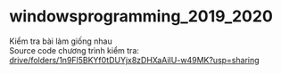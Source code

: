 # windowsprogramming_2019_2020
Kiểm tra bài làm giống nhau <br/>
Source code chương trình kiểm tra: <a href="drive/folders/1n9Fl5BKYf0tDUYjx8zDHXaAiIU-w49MK?usp=sharing">drive/folders/1n9Fl5BKYf0tDUYjx8zDHXaAiIU-w49MK?usp=sharing</a>
